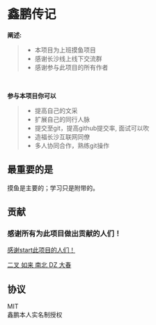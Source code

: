 # 鑫鹏传记

**阐述:**

> - 本项目为上班摸鱼项目
> - 感谢长沙线上线下交流群
> - 感谢参与此项目的所有作者

</br>

**参与本项目你可以**

> - 提高自己的文采
> - 扩展自己的同行人脉
> - 提交至git，提高github提交率, 面试可以吹
> - 造福长沙互联网同僚
> - 多人协同合作，熟练git操作

## 最重要的是
摸鱼是主要的；学习只是附带的。

## 贡献
### 感谢所有为此项目做出贡献的人们！ 

[感谢start此项目的人们！](https://github.com/wangercha/xinpeng/stargazers)

[二叉 如来 南北 DZ 大春](https://github.com/wangercha/xinpeng/graphs/contributors)

## 协议
MIT </br>
鑫鹏本人实名制授权
